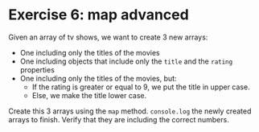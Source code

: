 # Exercise 6: map advanced

Given an array of tv shows, we want to create 3 new arrays:

- One including only the titles of the movies
- One including objects that include only the `title` and the `rating` properties
- One including only the titles of the movies, but:
  - If the rating is greater or equal to 9, we put the title in upper case.
  - Else, we make the title lower case.

Create this 3 arrays using the `map` method.
`console.log` the newly created arrays to finish. Verify that they are including the correct numbers.
